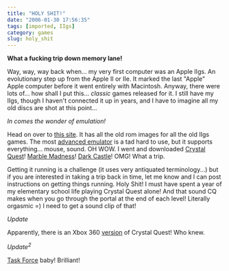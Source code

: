 ```yaml
---
title: "HOLY SHIT!"
date: "2006-01-30 17:56:35"
tags: [imported, IIgs]
category: games
slug: holy_shit
---
```


<strong>What a fucking trip down memory lane!</strong>

Way, way, way back when... my very first computer was an Apple IIgs. An evolutionary step up from the Apple II or IIe. It marked the last "Apple" Apple computer before it went entirely with Macintosh. Anyway, there were lots of... how shall I put this... <em>classic</em> games released for it. I still have my IIgs, though I haven't connected it up in years, and I have to imagine all my old discs are shot at this point...

<em>In comes the wonder of emulation!</em>

Head on over to <a title="OMG" href="http://www.whatisthe2gs.apple2.org.za/the_fairway/index.html">this site</a>. It has all the old rom images for all the old IIgs games. The most <a title="Kegs" href="http://www.geocities.com/akilgard/kegs32/">advanced emulator</a> is a tad hard to use, but it supports everything... mouse, sound. OH WOW. I went and downloaded <a title="CQ" href="http://www.whatisthe2gs.apple2.org.za/the_fairway/game_pages/crystal_quest.html">Crystal Quest</a>! <a title="MM" href="http://www.whatisthe2gs.apple2.org.za/the_fairway/game_pages/marble_madness.html">Marble Madness</a>! <a title="DC" href="http://www.whatisthe2gs.apple2.org.za/the_fairway/game_pages/dark_castle.html">Dark Castle</a>! OMG! What a trip.

Getting it running is a challenge (it uses very antiquated terminology...) but if you are interested in taking a trip back in time, let me know and I can post instructions on getting things running. Holy Shit! I must have spent a year of my elementary school life playing Crystal Quest alone! And that sound CQ makes when you go through the portal at the end of each level! Literally orgasmic =) I need to get a sound clip of that!

<em>Update</em>

Apparently, there is an Xbox 360 <a href="http://www.gamespot.com/xbox360/action/crystalquest/">version</a> of Crystal Quest! Who knew.

<em>Update<sup>2</sup></em>

<a title="TF" href="http://www.whatisthe2gs.apple2.org.za/the_fairway/game_pages/task_force.html">Task Force</a> baby! Brilliant!
